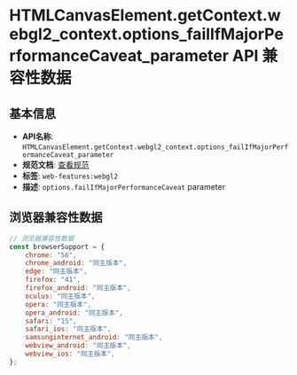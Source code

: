 # HTMLCanvasElement.getContext.webgl2_context.options_failIfMajorPerformanceCaveat_parameter API 兼容性数据

## 基本信息

- **API名称**: `HTMLCanvasElement.getContext.webgl2_context.options_failIfMajorPerformanceCaveat_parameter`
- **规范文档**: [查看规范](https://registry.khronos.org/webgl/specs/latest/1.0/#WebGLContextAttributes)
- **标签**: `web-features:webgl2`
- **描述**: `options.failIfMajorPerformanceCaveat` parameter

## 浏览器兼容性数据

```javascript
// 浏览器兼容性数据
const browserSupport = {
    chrome: "56",
    chrome_android: "同主版本",
    edge: "同主版本",
    firefox: "41",
    firefox_android: "同主版本",
    oculus: "同主版本",
    opera: "同主版本",
    opera_android: "同主版本",
    safari: "15",
    safari_ios: "同主版本",
    samsunginternet_android: "同主版本",
    webview_android: "同主版本",
    webview_ios: "同主版本",
};

```

